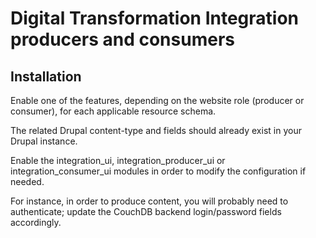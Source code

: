 # Digital Transformation Integration producers and consumers

## Installation

Enable one of the features, depending on the website role (producer or consumer),
for each applicable resource schema.

The related Drupal content-type and fields should already exist in your Drupal instance.

Enable the integration_ui, integration_producer_ui or integration_consumer_ui modules
in order to modify the configuration if needed.

For instance, in order to produce content, you will probably need to authenticate;
update the CouchDB backend login/password fields accordingly.
